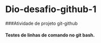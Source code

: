 # Dio-desafio-github-1

###Atividade de projeto git-github
#### Testes de linhas de comando no git bash.
